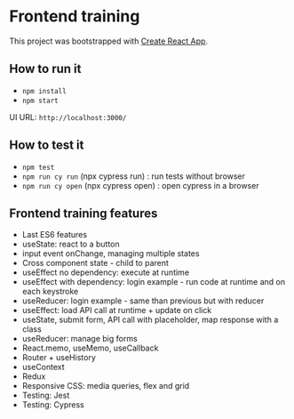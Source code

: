 # Frontend training

This project was bootstrapped with [Create React App](https://github.com/facebook/create-react-app).

## How to run it

- `npm install`
- `npm start`

UI URL: `http://localhost:3000/`

## How to test it

- `npm test`
- `npm run cy run` (npx cypress run) : run tests without browser
- `npm run cy open` (npx cypress open) : open cypress in a browser

## Frontend training features

- Last ES6 features
- useState: react to a button
- input event onChange, managing multiple states
- Cross component state - child to parent
- useEffect no dependency: execute at runtime
- useEffect with dependency: login example - run code at runtime and on each keystroke
- useReducer: login example - same than previous but with reducer
- useEffect: load API call at runtime + update on click
- useState, submit form, API call with placeholder, map response with a class
- useReducer: manage big forms
- React.memo, useMemo, useCallback
- Router + useHistory
- useContext
- Redux
- Responsive CSS: media queries, flex and grid
- Testing: Jest
- Testing: Cypress